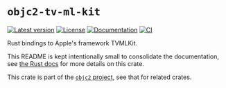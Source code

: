 # `objc2-tv-ml-kit`

[![Latest version](https://badgen.net/crates/v/objc2-tv-ml-kit)](https://crates.io/crates/objc2-tv-ml-kit)
[![License](https://badgen.net/badge/license/Zlib%20OR%20Apache-2.0%20OR%20MIT/blue)](../../LICENSE.md)
[![Documentation](https://docs.rs/objc2-tv-ml-kit/badge.svg)](https://docs.rs/objc2-tv-ml-kit/)
[![CI](https://github.com/madsmtm/objc2/actions/workflows/ci.yml/badge.svg)](https://github.com/madsmtm/objc2/actions/workflows/ci.yml)

Rust bindings to Apple's framework TVMLKit.

This README is kept intentionally small to consolidate the documentation, see
[the Rust docs](https://docs.rs/objc2-tv-ml-kit/) for more details on this crate.

This crate is part of the [`objc2` project](https://github.com/madsmtm/objc2),
see that for related crates.
